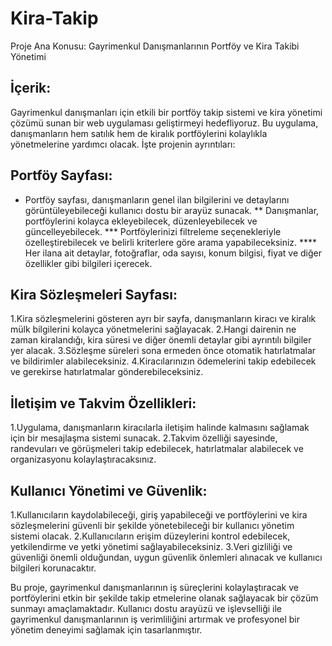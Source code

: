 # Kira-Takip
 Proje Ana Konusu: Gayrimenkul Danışmanlarının Portföy ve Kira Takibi Yönetimi

## İçerik: 

Gayrimenkul danışmanları için etkili bir portföy takip sistemi ve kira yönetimi çözümü sunan bir web uygulaması geliştirmeyi hedefliyoruz. Bu uygulama, danışmanların hem satılık hem de kiralık portföylerini kolaylıkla yönetmelerine yardımcı olacak. İşte projenin ayrıntıları:

## Portföy Sayfası:

* Portföy sayfası, danışmanların genel ilan bilgilerini ve detaylarını görüntüleyebileceği kullanıcı dostu bir arayüz sunacak.
** Danışmanlar, portföylerini kolayca ekleyebilecek, düzenleyebilecek ve güncelleyebilecek.
*** Portföylerinizi filtreleme seçenekleriyle özelleştirebilecek ve belirli kriterlere göre arama yapabileceksiniz.
**** Her ilana ait detaylar, fotoğraflar, oda sayısı, konum bilgisi, fiyat ve diğer özellikler gibi bilgileri içerecek.

## Kira Sözleşmeleri Sayfası:

1.Kira sözleşmelerini gösteren ayrı bir sayfa, danışmanların kiracı ve kiralık mülk bilgilerini kolayca yönetmelerini sağlayacak.
2.Hangi dairenin ne zaman kiralandığı, kira süresi ve diğer önemli detaylar gibi ayrıntılı bilgiler yer alacak.
3.Sözleşme süreleri sona ermeden önce otomatik hatırlatmalar ve bildirimler alabileceksiniz.
4.Kiracılarınızın ödemelerini takip edebilecek ve gerekirse hatırlatmalar gönderebileceksiniz.

## İletişim ve Takvim Özellikleri:

1.Uygulama, danışmanların kiracılarla iletişim halinde kalmasını sağlamak için bir mesajlaşma sistemi sunacak.
2.Takvim özelliği sayesinde, randevuları ve görüşmeleri takip edebilecek, hatırlatmalar alabilecek ve organizasyonu kolaylaştıracaksınız.

## Kullanıcı Yönetimi ve Güvenlik:

1.Kullanıcıların kaydolabileceği, giriş yapabileceği ve portföylerini ve kira sözleşmelerini güvenli bir şekilde yönetebileceği bir kullanıcı yönetim sistemi olacak.
2.Kullanıcıların erişim düzeylerini kontrol edebilecek, yetkilendirme ve yetki yönetimi sağlayabileceksiniz.
3.Veri gizliliği ve güvenliği önemli olduğundan, uygun güvenlik önlemleri alınacak ve kullanıcı bilgileri korunacaktır.

Bu proje, gayrimenkul danışmanlarının iş süreçlerini kolaylaştıracak ve portföylerini etkin bir şekilde takip etmelerine olanak sağlayacak bir çözüm sunmayı amaçlamaktadır. Kullanıcı dostu arayüzü ve işlevselliği ile gayrimenkul danışmanlarının iş verimliliğini artırmak ve profesyonel bir yönetim deneyimi sağlamak için tasarlanmıştır.
